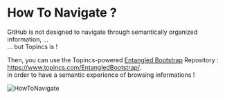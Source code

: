 How To Navigate ?
==

GitHub is not designed to navigate through semantically organized information, ...   
... but Topincs is !

Then, you can use the Topincs-powered <a href="https://github.com/iPlumb3r/EntangledBootstrap/blob/master/ReadMe.md">Entangled Bootstrap</a> Repository : https://www.topincs.com/EntangledBootstrap/.   
in order to have a semantic experience of browsing informations !

![HowToNavigate](https://github.com/iPlumb3r/BigPicture/blob/master/Images/HowToNavigate.png)
